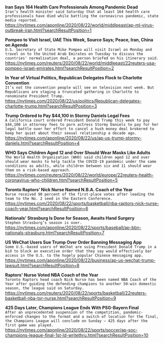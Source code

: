 **Iran Says 164 Health Care Professionals Among Pandemic Dead**\
`Iran’s health minister said Saturday that at least 164 health care professionals have died while battling the coronavirus pandemic, state media reported.`\
https://nytimes.com/aponline/2020/08/22/world/middleeast/ap-ml-virus-outbreak-iran.html?searchResultPosition=1

**Pompeo to Visit Israel, UAE This Week, Source Says; Peace, Iran, China on Agenda**\
`U.S. Secretary of State Mike Pompeo will visit Israel on Monday and travel on to the United Arab Emirates on Tuesday to discuss the countries' normalisation deal, a person briefed on his itinerary said. `\
https://nytimes.com/reuters/2020/08/22/world/middleeast/22reuters-usa-pompeo-israel-emirates.html?searchResultPosition=2

**In Year of Virtual Politics, Republican Delegates Flock to Charlotte Convention**\
`It’s not the convention people will see on television next week. But Republicans are staging a truncated gathering in Charlotte to renominate President Trump.`\
https://nytimes.com/2020/08/22/us/politics/Republican-delegates-charlotte-trump.html?searchResultPosition=3

**Trump Ordered to Pay $44,100 in Stormy Daniels Legal Fees**\
`A California court ordered President Donald Trump this week to pay $44,100 in attorney fees to porn actress Stormy Daniels to pay for her legal battle over her effort to cancel a hush money deal brokered to keep her quiet about their sexual relationship a decade ago.`\
https://nytimes.com/aponline/2020/08/22/us/ap-us-trump-stormy-daniels.html?searchResultPosition=4

**WHO Says Children Aged 12 and Over Should Wear Masks Like Adults**\
`The World Health Organization (WHO) said children aged 12 and over should wear masks to help tackle the COVID-19 pandemic under the same conditions as adults, while children between six and 11 should wear them on a risk-based approach.`\
https://nytimes.com/reuters/2020/08/22/world/europe/22reuters-health-coronavirus-who-children.html?searchResultPosition=5

**Toronto Raptors’ Nick Nurse Named N.B.A. Coach of the Year**\
`Nurse received 90 percent of the first-place votes after leading the team to the No. 2 seed in the Eastern Conference.`\
https://nytimes.com/2020/08/22/sports/basketball/nba-raptors-nick-nurse-coach-year.html?searchResultPosition=6

**Nationals' Strasburg Is Done for Season, Awaits Hand Surgery**\
`Stephen Strasburg’s season is over.`\
https://nytimes.com/aponline/2020/08/22/sports/baseball/ap-bbn-nationals-strasburg.html?searchResultPosition=7

**US WeChat Users Sue Trump Over Order Banning Messaging App**\
`Some U.S.-based users of WeChat are suing President Donald Trump in a bid to block an executive order that they say would effectively bar access in the U.S. to the hugely popular Chinese messaging app.`\
https://nytimes.com/aponline/2020/08/22/business/ap-us-wechat-trump-lawsuit.html?searchResultPosition=8

**Raptors' Nurse Voted NBA Coach of the Year**\
`Toronto Raptors head coach Nick Nurse has been named NBA Coach of the Year after guiding the defending champions to another 50-win domestic season, the league said on Saturday.`\
https://nytimes.com/reuters/2020/08/22/sports/basketball/22reuters-basketball-nba-tor-nurse.html?searchResultPosition=9

**425 Days Later, Champions League Ends With PSG-Bayern Final**\
`After an unprecedented suspension of the competition, pandemic-enforced changes to the format and a switch of location for the final, the Champions League will conclude on Sunday — 425 days after the first game was played.`\
https://nytimes.com/aponline/2020/08/22/sports/soccer/ap-soc-champions-league-final-1st-ld-writethru.html?searchResultPosition=10

